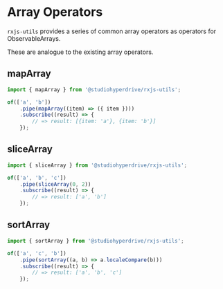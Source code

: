 # Array Operators

`rxjs-utils` provides a series of common array operators as operators for ObservableArrays.

These are analogue to the existing array operators.

## mapArray

```typescript
import { mapArray } from '@studiohyperdrive/rxjs-utils';

of(['a', 'b'])
	.pipe(mapArray((item) => ({ item })))
	.subscribe((result) => {
		// => result: [{item: 'a'}, {item: 'b'}]
	});
```

## sliceArray

```typescript
import { sliceArray } from '@studiohyperdrive/rxjs-utils';

of(['a', 'b', 'c'])
	.pipe(sliceArray(0, 2))
	.subscribe((result) => {
		// => result: ['a', 'b']
	});
```

## sortArray

```typescript
import { sortArray } from '@studiohyperdrive/rxjs-utils';

of(['a', 'c', 'b'])
	.pipe(sortArray((a, b) => a.localeCompare(b)))
	.subscribe((result) => {
		// => result: ['a', 'b', 'c']
	});
```

